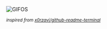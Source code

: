 <div align="justify">
<picture>
    <source media="(prefers-color-scheme: dark)" srcset="https://i.ibb.co/sKnbFry/output-gif.gif">
    <source media="(prefers-color-scheme: light)" srcset="https://i.ibb.co/sKnbFry/output-gif.gif">
    <img alt="GIFOS" src="https://i.ibb.co/sKnbFry/output-gif.gif">
</picture>

<sub><i>inspired from [x0rzavi/github-readme-terminal](https://github.com/x0rzavi/github-readme-terminal)</i></sub>

</div>

<!-- Image deletion URL: https://ibb.co/c60kNdD/d95b17047b8f51d18adb168bb9570464 -->